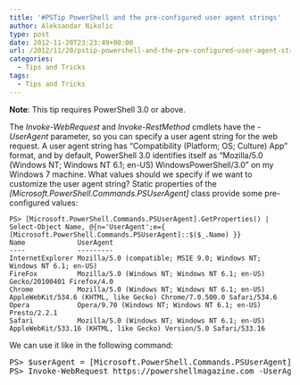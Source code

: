 ```yaml
---
title: '#PSTip PowerShell and the pre-configured user agent strings'
author: Aleksandar Nikolic
type: post
date: 2012-11-20T23:23:49+00:00
url: /2012/11/20/pstip-powershell-and-the-pre-configured-user-agent-strings/
categories:
  - Tips and Tricks
tags:
  - Tips and Tricks
---
```

**Note**: This tip requires PowerShell 3.0 or above.

The _Invoke-WebRequest_ and _Invoke-RestMethod_ cmdlets have the _-UserAgent_ parameter, so you can specify a user agent string for the web request. A user agent string has &#8220;Compatibility (Platform; OS; Culture) App&#8221; format, and by default, PowerShell 3.0 identifies itself as &#8220;Mozilla/5.0 (Windows NT; Windows NT 6.1; en-US) WindowsPowerShell/3.0&#8221; on my Windows 7 machine. What values should we specify if we want to customize the user agent string? Static properties of the _[Microsoft.PowerShell.Commands.PSUserAgent]_ class provide some pre-configured values:

```
PS> [Microsoft.PowerShell.Commands.PSUserAgent].GetProperties() |
Select-Object Name, @{n='UserAgent';e={ [Microsoft.PowerShell.Commands.PSUserAgent]::$($_.Name) }}
Name             UserAgent
----             ---------
InternetExplorer Mozilla/5.0 (compatible; MSIE 9.0; Windows NT; Windows NT 6.1; en-US)
FireFox          Mozilla/5.0 (Windows NT; Windows NT 6.1; en-US) Gecko/20100401 Firefox/4.0
Chrome           Mozilla/5.0 (Windows NT; Windows NT 6.1; en-US) AppleWebKit/534.6 (KHTML, like Gecko) Chrome/7.0.500.0 Safari/534.6
Opera            Opera/9.70 (Windows NT; Windows NT 6.1; en-US) Presto/2.2.1
Safari           Mozilla/5.0 (Windows NT; Windows NT 6.1; en-US) AppleWebKit/533.16 (KHTML, like Gecko) Version/5.0 Safari/533.16
```

We can use it like in the following command:

<pre class="brush: powershell; title: ; notranslate" title="">PS> $userAgent = [Microsoft.PowerShell.Commands.PSUserAgent]::Chrome
PS> Invoke-WebRequest https://powershellmagazine.com -UserAgent $userAgent
</pre>